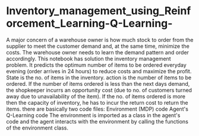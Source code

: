 # Inventory_management_using_Reinforcement_Learning-Q-Learning-
A major concern of a warehouse owner is how much stock to order from the supplier to meet the customer demand and, at the same time, minimize the costs. The warehouse owner needs to learn the demand pattern and order accordingly. 
This notebook has solution the inventory management problem. It predicts the optimum number of items to be ordered everyday evening (order arrives in 24 hours) to reduce costs and maximize the profit. State is the no. of items in the inventory. action is the number of items to be ordered. If the number of items ordered is less than the next days demand, the shopkeeper incurrs an opportunity cost (due to no. of customers turned away due to unavailability of the item). If the no. of items ordered is more then the capacity of inventory, he has to incur the return cost to return the items.
there are basically two code files: 
Environment (MDP) code
Agent's Q-Learning code
The environment is imported as a class in the agent's code and the agent interacts with the environment by calling the functions of the environment class.
